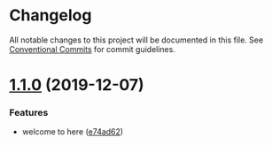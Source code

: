 # Changelog

All notable changes to this project will be documented in this file. See
[Conventional Commits](https://conventionalcommits.org) for commit guidelines.

# [1.1.0](https://github.com/d2-projects/oh-my-frontend-release/compare/v1.0.0...v1.1.0) (2019-12-07)


### Features

* welcome to here ([e74ad62](https://github.com/d2-projects/oh-my-frontend-release/commit/e74ad62cf15619341729b53cedafeab93b463149))
